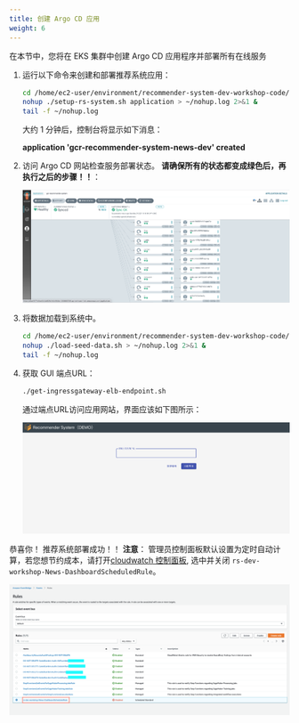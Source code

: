 ```yaml
---
title: 创建 Argo CD 应用
weight: 6
---
```


在本节中，您将在 EKS 集群中创建 Argo CD 应用程序并部署所有在线服务

1. 运行以下命令来创建和部署推荐系统应用：

    ```sh
    cd /home/ec2-user/environment/recommender-system-dev-workshop-code/scripts
    nohup ./setup-rs-system.sh application > ~/nohup.log 2>&1 &
    tail -f ~/nohup.log 
    ```

    大约 1 分钟后，控制台将显示如下消息：

    **application 'gcr-recommender-system-news-dev' created**

3. 访问 Argo CD 网站检查服务部署状态。 **请确保所有的状态都变成绿色后，再执行之后的步骤！！**： 

    ![Argocd application status](/images/argocd-app-status.png)

4. 将数据加载到系统中。

    ```sh
    cd /home/ec2-user/environment/recommender-system-dev-workshop-code/scripts
    nohup ./load-seed-data.sh > ~/nohup.log 2>&1 &
    tail -f ~/nohup.log 
    ```

5. 获取 GUI 端点URL： 

    ```sh
    ./get-ingressgateway-elb-endpoint.sh
    ```

    通过端点URL访问应用网站，界面应该如下图所示： 

    ![Demo UI](/images/demo-ui.png)

恭喜你！ 推荐系统部署成功！！ **注意**： 管理员控制面板默认设置为定时自动计算，若您想节约成本，请打开[cloudwatch 控制面板](https://console.aws.amazon.com/events/home#/rules), 选中并关闭 `rs-dev-workshop-News-DashboardScheduledRule`。

![Dashboard Schedule Disable](/images/dashboard-schedule-disable.png)




